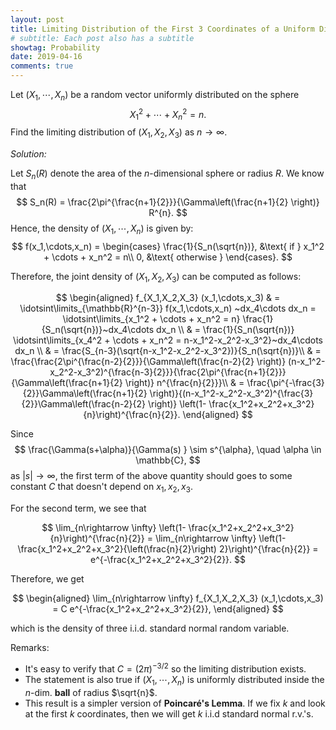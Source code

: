 ```yaml
---
layout: post
title: Limiting Distribution of the First 3 Coordinates of a Uniform Distribution on a Sphere
# subtitle: Each post also has a subtitle
showtag: Probability
date: 2019-04-16
comments: true
---
```

Let $(X_1, \cdots, X_n)$ be a random vector uniformly distributed on the sphere
$$
X_1^2 + \cdots + X_n^2 = n.
$$
Find the limiting distribution of $(X_1, X_2, X_3)$ as $n \rightarrow \infty$.

_Solution:_

Let $S_n(R)$ denote the area of the $n$-dimensional sphere or radius $R$. We know that
$$
S_n(R) = \frac{2\pi^{\frac{n+1}{2}}}{\Gamma\left(\frac{n+1}{2} \right)} R^{n}.
$$
Hence, the density of $(X_1, \cdots, X_n)$ is given by:
$$
f(x_1,\cdots,x_n) = \begin{cases}
\frac{1}{S_n(\sqrt{n})}, &\text{ if } x_1^2 + \cdots + x_n^2 = n\\
0, &\text{ otherwise }
\end{cases}.
$$

Therefore, the joint density of $(X_1, X_2, X_3)$ can be computed as follows:

$$
\begin{aligned}
f_{X_1,X_2,X_3} (x_1,\cdots,x_3) & = \idotsint\limits_{\mathbb{R}^{n-3}} f(x_1,\cdots,x_n) ~dx_4\cdots dx_n = \idotsint\limits_{x_1^2 + \cdots + x_n^2 = n} \frac{1}{S_n(\sqrt{n})}~dx_4\cdots dx_n  \\
& =  \frac{1}{S_n(\sqrt{n})} \idotsint\limits_{x_4^2 + \cdots + x_n^2 = n-x_1^2-x_2^2-x_3^2}~dx_4\cdots dx_n   \\
& = \frac{S_{n-3}(\sqrt{n-x_1^2-x_2^2-x_3^2})}{S_n(\sqrt{n})}\\
& = \frac{\frac{2\pi^{\frac{n-2}{2}}}{\Gamma\left(\frac{n-2}{2} \right)} (n-x_1^2-x_2^2-x_3^2)^{\frac{n-3}{2}}}{\frac{2\pi^{\frac{n+1}{2}}}{\Gamma\left(\frac{n+1}{2} \right)} n^{\frac{n}{2}}}\\
& = \frac{\pi^{-\frac{3}{2}}\Gamma\left(\frac{n+1}{2} \right)}{(n-x_1^2-x_2^2-x_3^2)^{\frac{3}{2}}\Gamma\left(\frac{n-2}{2} \right)} \left(1- \frac{x_1^2+x_2^2+x_3^2}{n}\right)^{\frac{n}{2}}.
\end{aligned}
$$

Since
$$
\frac{\Gamma(s+\alpha)}{\Gamma(s) } \sim s^{\alpha}, \quad \alpha \in \mathbb{C},
$$
as $|s| \rightarrow \infty$, the first term of the above quantity should goes to some constant $C$ that doesn't depend on $x_1, x_2, x_3$.

For the second term, we see that

$$
\lim_{n\rightarrow \infty} \left(1- \frac{x_1^2+x_2^2+x_3^2}{n}\right)^{\frac{n}{2}} = \lim_{n\rightarrow \infty} \left(1- \frac{x_1^2+x_2^2+x_3^2}{\left(\frac{n}{2}\right) 2}\right)^{\frac{n}{2}}
 = e^{-\frac{x_1^2+x_2^2+x_3^2}{2}}.
$$

Therefore, we get

$$
\begin{aligned}
\lim_{n\rightarrow \infty}  f_{X_1,X_2,X_3} (x_1,\cdots,x_3) = C e^{-\frac{x_1^2+x_2^2+x_3^2}{2}},
\end{aligned}
$$

which is the density of three i.i.d. standard normal random variable.

Remarks:
- It's easy to verify that $C= (2\pi)^{-3/2}$ so the limiting distribution exists.
- The statement is also true if $(X_1, \cdots, X_n)$ is uniformly distributed inside the $n$-dim. **ball** of radius $\sqrt{n}$.
- This result is a simpler version of **Poincaré's Lemma**. If we fix $k$ and look at the first $k$ coordinates, then we will get $k$ i.i.d standard normal r.v.'s.
